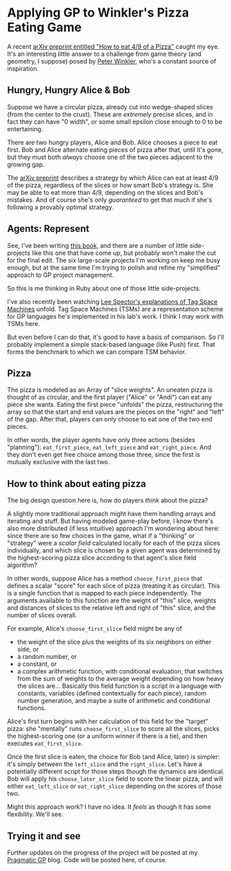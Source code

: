 # Applying GP to Winkler's Pizza Eating Game

A recent [arXiv preprint entitled "How to eat 4/9 of a Pizza"](http://arxiv.org/abs/0812.2870) caught my eye. It's an interesting little answer to a challenge from game theory (and geometry, I suppose) posed by [Peter Winkler](http://www.math.dartmouth.edu/~pw/), who's a constant source of inspiration.

## Hungry, Hungry Alice & Bob

Suppose we have a circular pizza, already cut into wedge-shaped slices (from the center to the crust). These are *extremely* precise slices, and in fact they can have "0 width", or some small epsilon close enough to 0 to be entertaining.

There are two hungry players, Alice and Bob. Alice chooses a piece to eat first. Bob and Alice alternate eating pieces of pizza after that, until it's gone, but they must both *always* choose one of the two pieces adjacent to the growing gap.

The [arXiv preprint](http://arxiv.org/abs/0812.2870) describes a strategy by which Alice can eat at least 4/9 of the pizza, regardless of the slices or how smart Bob's strategy is. She may be able to eat more than 4/9, depending on the slices and Bob's mistakes. And of course she's only *guaranteed* to get that much if she's following a provably optimal strategy.

## Agents: Represent

See, I've been writing [this book](http://leanpub.com/pragmaticGP), and there are a number of little side-projects like this one that have come up, but probably won't make the cut for the final edit. The six large-scale projects I'm working on keep me busy enough, but at the same time I'm trying to polish and refine my "simplified" approach to GP project management.

So this is me thinking in Ruby about one of those little side-projects.

I've also recently been watching [Lee Spector's explanations of Tag Space Machines](https://hampedia.org/wiki/File:Tsm.pdf) unfold. Tag Space Machines (TSMs) are a representation scheme for GP languages he's implemented in his lab's work. I think I may work with TSMs here.

But even before I can do that, it's good to have a basis of comparison. So I'll probably implement a simple stack-based language (like Push) first. That forms the benchmark to which we can compare TSM behavior.

## Pizza

The pizza is modeled as an Array of "slice weights". An uneaten pizza is thought of as circular, and the first player ("Alice" or "Andi") can eat any piece she wants. Eating the first piece "unfolds" the pizza, restructuring the array so that the start and end values are the pieces on the "right" and "left" of the gap. After that, players can only choose to eat one of the two end pieces.

In other words, the player agents have only three actions (besides "planning"): `eat_first_piece`, `eat_left_piece` and `eat_right_piece`. And they don't even get free choice among those three, since the first is mutually exclusive with the last two.

## How to think about eating pizza

The big design question here is, how do players *think* about the pizza? 

A slightly more traditional approach might have them handling arrays and iterating and stuff. But having modeled game-play before, I know there's also more distributed (if less intuitive) approach I'm wondering about here: since there are so few choices in the game, what if a "thinking" or "strategy" were a *scalar field* calculated locally for each of the pizza slices individually, and which slice is chosen by a given agent was determined by the highest-scoring pizza slice according to that agent's slice field algorithm?

In other words, suppose Alice has a method `choose_first_piece` that defines a scalar "score" for each slice of pizza (treating it as circular). This is a single function that is mapped to each piece independently. The arguments available to this function are the weight of "this" slice, weights and distances of slices to the relative left and right of "this" slice, and the number of slices overall. 

For example, Alice's `choose_first_slice` field might be any of 
- the weight of the slice plus the weights of its six neighbors on either side, or
- a random number, or
- a constant, or
- a complex arithmetic function, with conditional evaluation, that switches from the sum of weights to the average weight depending on how heavy the slices are...
Basically this field function is a script in a language with constants, variables (defined contextually for each piece), random number generation, and maybe a suite of arithmetic and conditional functions.

Alice's first turn begins with her calculation of this field for the "target" pizza: she "mentally" runs `choose_first_slice` to score all the slices, picks the highest-scoring one (or a uniform winner if there is a tie), and then executes `eat_first_slice`. 

Once the first slice is eaten, the choice for Bob (and Alice, later) is simpler: it's simply between the `left_slice` and the `right_slice`. Let's have a potentially different script for those steps though the dynamics are identical. Bob will apply his `choose_later_slice` field to score the linear pizza, and will either `eat_left_slice` or `eat_right_slice` depending on the scores of those two.

Might this approach work? I have no idea. It *feels* as though it has some flexibility. We'll see.

## Trying it and see

Further updates on the progress of the project will be posted at my [Pragmatic GP](http://www.vagueinnovation.com/pragmatic_gp/) blog. Code will be posted here, of course.